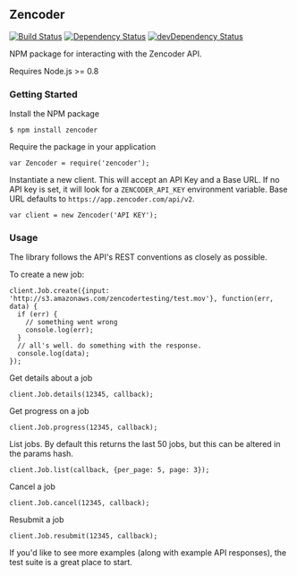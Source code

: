 Zencoder
----

[![Build Status](https://travis-ci.org/zencoder/zencoder-node.png?branch=master)](https://travis-ci.org/zencoder/zencoder-node) [![Dependency Status](https://david-dm.org/zencoder/zencoder-node.png)](https://david-dm.org/zencoder/zencoder-node) [![devDependency Status](https://david-dm.org/zencoder/zencoder-node/dev-status.png)](https://david-dm.org/zencoder/zencoder-node#info=devDependencies)

NPM package for interacting with the Zencoder API.

Requires Node.js >= 0.8

### Getting Started

Install the NPM package

    $ npm install zencoder

Require the package in your application

    var Zencoder = require('zencoder');

Instantiate a new client. This will accept an API Key and a Base URL. If no API key is set, it will look for a `ZENCODER_API_KEY` environment variable. Base URL defaults to `https://app.zencoder.com/api/v2`.

    var client = new Zencoder('API KEY');

### Usage

The library follows the API's REST conventions as closely as possible.

To create a new job:

    client.Job.create({input: 'http://s3.amazonaws.com/zencodertesting/test.mov'}, function(err, data) {
      if (err) {
        // something went wrong
        console.log(err);
      }
      // all's well. do something with the response.
      console.log(data);
    });

Get details about a job

    client.Job.details(12345, callback);

Get progress on a job

    client.Job.progress(12345, callback);

List jobs. By default this returns the last 50 jobs, but this can be altered in the params hash.

    client.Job.list(callback, {per_page: 5, page: 3});

Cancel a job

    client.Job.cancel(12345, callback);

Resubmit a job

    client.Job.resubmit(12345, callback);

If you'd like to see more examples (along with example API responses), the test suite is a great place to start.